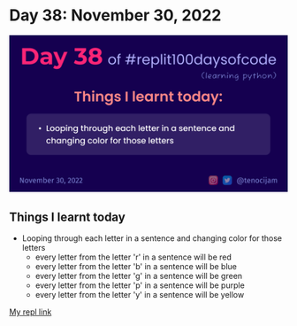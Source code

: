 # Day 38: November 30, 2022
![Day 38](Day38.png)

## Things I learnt today

- Looping through each letter in a sentence and changing color for those letters
	- every letter from the letter 'r' in a sentence will be red
	- every letter from the letter 'b' in a sentence will be blue
	- every letter from the letter 'g' in a sentence will be green
	- every letter from the letter 'p' in a sentence will be purple
	- every letter from the letter 'y' in a sentence will be yellow

[My repl link](https://replit.com/@tenocijam/Day38100Days#main.py)